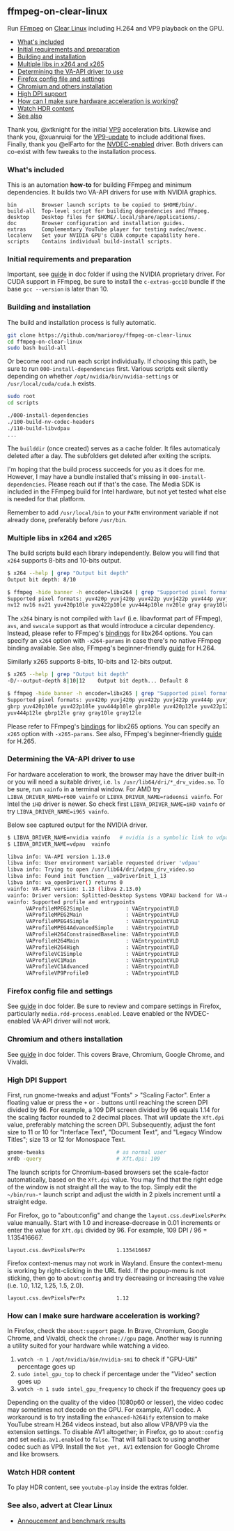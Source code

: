## ffmpeg-on-clear-linux

Run [FFmpeg](https://ffmpeg.org/) on [Clear Linux](https://clearlinux.org/) including H.264 and VP9 playback on the GPU.

* [What's included](#whats-included)
* [Initial requirements and preparation](#requirements)
* [Building and installation](#building)
* [Multiple libs in x264 and x265](#multiple-libs)
* [Determining the VA-API driver to use](#va-api-driver)
* [Firefox config file and settings](#firefox)
* [Chromium and others installation](#chromium-and-others)
* [High DPI support](#high-dpi-support)
* [How can I make sure hardware acceleration is working?](#verify-acceleration)
* [Watch HDR content](#watch-hdr-content)
* [See also](#advert)

Thank you, @xtknight for the initial [VP9](https://github.com/xtknight/vdpau-va-driver-vp9) acceleration bits. Likewise and thank you, @xuanruiqi for the [VP9-update](https://github.com/xuanruiqi/vdpau-va-driver-vp9) to include additional fixes. Finally, thank you @elFarto for the [NVDEC-enabled](https://github.com/elFarto/nvidia-vaapi-driver) driver. Both drivers can co-exist with few tweaks to the installation process.

### <a id="whats-included">What's included

This is an automation **how-to** for building FFmpeg and minimum dependencies. It builds two VA-API drivers for use with NVIDIA graphics.

```text
bin        Browser launch scripts to be copied to $HOME/bin/.
build-all  Top-level script for building dependencies and FFmpeg.
desktop    Desktop files for $HOME/.local/share/applications/.
doc        Browser configuration and installation guides.
extras     Complementary YouTube player for testing nvdec/nvenc.
localenv   Set your NVIDIA GPU's CUDA compute capability here.
scripts    Contains individual build-install scripts.
```

### <a id="requirements">Initial requirements and preparation

Important, see [guide](doc/NV-Requirements-And-Preparation.md) in doc folder if using the NVIDIA proprietary driver. For CUDA support in FFmpeg, be sure to install the `c-extras-gcc10` bundle if the base `gcc --version` is later than 10.

### <a id="building">Building and installation

The build and installation process is fully automatic.

```bash
git clone https://github.com/marioroy/ffmpeg-on-clear-linux
cd ffmpeg-on-clear-linux
sudo bash build-all
```

Or become root and run each script individually. If choosing this path, be sure to run `000-install-dependencies` first. Various scripts exit silently depending on whether `/opt/nvidia/bin/nvidia-settings` or `/usr/local/cuda/cuda.h` exists.

```bash
sudo root
cd scripts

./000-install-dependencies
./100-build-nv-codec-headers
./110-build-libvdpau
...
```

The `builddir` (once created) serves as a cache folder. It files automaticaly deleted after a day. The subfolders get deleted after exiting the scripts.

I'm hoping that the build process succeeds for you as it does for me. However, I may have a bundle installed that's missing in `000-install-dependencies`. Please reach out if that's the case. The Media SDK is included in the FFmpeg build for Intel hardware, but not yet tested what else is needed for that platform.

Remember to add `/usr/local/bin` to your `PATH` environment variable if not already done, preferably before `/usr/bin`.

### <a id="multiple-libs">Multiple libs in x264 and x265

The build scripts build each library independently. Below you will find that `x264` supports 8-bits and 10-bits output.

```bash
$ x264 --help | grep "Output bit depth"
Output bit depth: 8/10

$ ffmpeg -hide_banner -h encoder=libx264 | grep "Supported pixel formats"
Supported pixel formats: yuv420p yuvj420p yuv422p yuvj422p yuv444p yuvj444p
nv12 nv16 nv21 yuv420p10le yuv422p10le yuv444p10le nv20le gray gray10le
```

The `x264` binary is not compiled with `lavf` (i.e. libavformat part of FFmpeg), `avs`, and `swscale` support as that would introduce a circular dependency. Instead, please refer to FFmpeg's [bindings](https://ffmpeg.org/ffmpeg-all.html#libx264_002c-libx264rgb) for libx264 options. You can specify an `x264` option with `-x264-params` in case there's no native FFmpeg binding available. See also, FFmpeg's beginner-friendly [guide](https://trac.ffmpeg.org/wiki/Encode/H.264) for H.264.

Similarly x265 supports 8-bits, 10-bits and 12-bits output.

```bash
$ x265 --help | grep "Output bit depth"
-D/--output-depth 8|10|12    Output bit depth... Default 8

$ ffmpeg -hide_banner -h encoder=libx265 | grep "Supported pixel formats"
Supported pixel formats: yuv420p yuvj420p yuv422p yuvj422p yuv444p yuvj444p
gbrp yuv420p10le yuv422p10le yuv444p10le gbrp10le yuv420p12le yuv422p12le
yuv444p12le gbrp12le gray gray10le gray12le
```

Please refer to FFmpeg's [bindings](https://ffmpeg.org/ffmpeg-all.html#libx265) for libx265 options. You can specify an `x265` option with `-x265-params`. See also, FFmpeg's beginner-friendly [guide](https://trac.ffmpeg.org/wiki/Encode/H.265) for H.265.

### <a id="va-api-driver">Determining the VA-API driver to use

For hardware acceleration to work, the browser may have the driver built-in or you will need a suitable driver, i.e. `ls /usr/lib64/dri/*_drv_video.so`. To be sure, run `vainfo` in a terminal window. For AMD try `LIBVA_DRIVER_NAME=r600 vainfo` or `LIBVA_DRIVER_NAME=radeonsi vainfo`. For Intel the `iHD` driver is newer. So check first `LIBVA_DRIVER_NAME=iHD vainfo` or try `LIBVA_DRIVER_NAME=i965 vainfo`.

Below see captured output for the NVIDIA driver.

```bash
$ LIBVA_DRIVER_NAME=nvidia vainfo   # nvidia is a symbolic link to vdpau
$ LIBVA_DRIVER_NAME=vdpau  vainfo

libva info: VA-API version 1.13.0
libva info: User environment variable requested driver 'vdpau'
libva info: Trying to open /usr/lib64/dri/vdpau_drv_video.so
libva info: Found init function __vaDriverInit_1_13
libva info: va_openDriver() returns 0
vainfo: VA-API version: 1.13 (libva 2.13.0)
vainfo: Driver version: Splitted-Desktop Systems VDPAU backend for VA-API - 0.7.4
vainfo: Supported profile and entrypoints
      VAProfileMPEG2Simple            : VAEntrypointVLD
      VAProfileMPEG2Main              : VAEntrypointVLD
      VAProfileMPEG4Simple            : VAEntrypointVLD
      VAProfileMPEG4AdvancedSimple    : VAEntrypointVLD
      VAProfileH264ConstrainedBaseline: VAEntrypointVLD
      VAProfileH264Main               : VAEntrypointVLD
      VAProfileH264High               : VAEntrypointVLD
      VAProfileVC1Simple              : VAEntrypointVLD
      VAProfileVC1Main                : VAEntrypointVLD
      VAProfileVC1Advanced            : VAEntrypointVLD
      VAProfileVP9Profile0            : VAEntrypointVLD
```

### <a id="firefox">Firefox config file and settings

See [guide](doc/Firefox-Config-File-And-Settings.md) in doc folder. Be sure to review and compare settings in Firefox, particularly `media.rdd-process.enabled`. Leave enabled or the NVDEC-enabled VA-API driver will not work.

### <a id="chromium-and-others">Chromium and others installation

See [guide](doc/Chromium-And-Others-Installation.md) in doc folder. This covers Brave, Chromium, Google Chrome, and Vivaldi.

### <a id="high-dpi-support">High DPI Support

First, run gnome-tweaks and adjust "Fonts" > "Scaling Factor". Enter a floating value or press the `+` or `-` buttons until reaching the screen DPI divided by 96. For example, a 109 DPI screen divided by 96 equals 1.14 for the scaling factor rounded to 2 decimal places. That will update the `Xft.dpi` value, preferably matching the screen DPI. Subsequently, adjust the font size to 11 or 10 for "Interface Text", "Document Text", and "Legacy Window Titles"; size 13 or 12 for Monospace Text.

```bash
gnome-tweaks                       # as normal user
xrdb -query                        # Xft.dpi: 109
```

The launch scripts for Chromium-based browsers set the scale-factor automatically, based on the `Xft.dpi` value. You may find that the right edge of the window is not straight all the way to the top. Simply edit the `~/bin/run-*` launch script and adjust the width in 2 pixels increment until a straight edge.

For Firefox, go to "about:config" and change the `layout.css.devPixelsPerPx` value manually. Start with 1.0 and increase-decrease in 0.01 increments or enter the value for `Xft.dpi` divided by 96. For example, 109 DPI / 96 = 1.135416667.

```text
layout.css.devPixelsPerPx          1.135416667
```

Firefox context-menus may not work in Wayland. Ensure the context-menu is working by right-clicking in the URL field. If the popup-menu is not sticking, then go to `about:config` and try decreasing or increasing the value (i.e. 1.0, 1.12, 1.25, 1.5, 2.0).

```text
layout.css.devPixelsPerPx          1.12
```

### <a id="verify-acceleration">How can I make sure hardware acceleration is working?

In Firefox, check the `about:support` page. In Brave, Chromium, Google Chrome, and Vivaldi, check the `chrome://gpu` page. Another way is running a utility suited for your hardware while watching a video.

1. `watch -n 1 /opt/nvidia/bin/nvidia-smi` to check if "GPU-Util" percentage goes up
2. `sudo intel_gpu_top` to check if percentage under the "Video" section goes up
3. `watch -n 1 sudo intel_gpu_frequency` to check if the frequency goes up

Depending on the quality of the video (1080p60 or lesser), the video codec may sometimes not decode on the GPU. For example, AV1 codec. A workaround is to try installing the `enhanced-h264ify` extension to make YouTube stream H.264 videos instead, but also allow VP8/VP9 via the extension settings. To disable AV1 altogether; in Firefox, go to `about:config` and set `media.av1.enabled` to `false`. That will fall back to using another codec such as VP9. Install the `Not yet, AV1` extension for Google Chrome and like browsers.

### <a id="watch-hdr-content">Watch HDR content

To play HDR content, see `youtube-play` inside the extras folder.

### <a id="advert">See also, advert at Clear Linux

* [Annoucement and benchmark results](https://community.clearlinux.org/t/ffmpeg-supporting-h-264-and-vp9-hardware-acceleration-in-firefox/6148)

